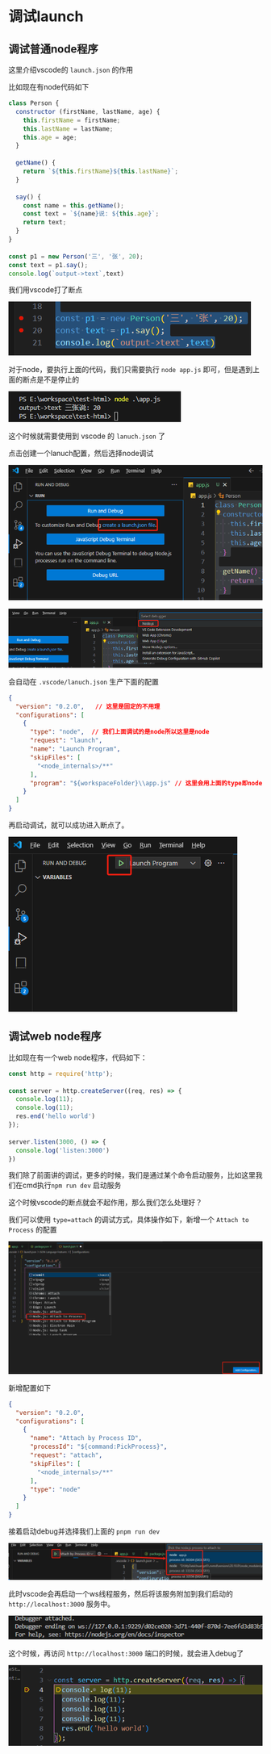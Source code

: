 # 调试launch

## 调试普通node程序

这里介绍vscode的 `launch.json` 的作用

比如现在有node代码如下

```js
class Person {
  constructor (firstName, lastName, age) {
    this.firstName = firstName;
    this.lastName = lastName;
    this.age = age;
  }

  getName() {
    return `${this.firstName}${this.lastName}`;
  }

  say() {
    const name = this.getName();
    const text = `${name}说: ${this.age}`;
    return text;
  }
}

const p1 = new Person('三', '张', 20);
const text = p1.say();
console.log(`output->text`,text)
```

我们用vscode打了断点

![image-20250116232733695](img/image-20250116232733695.png)

对于node，要执行上面的代码，我们只需要执行 `node app.js` 即可，但是遇到上面的断点是不是停止的

![image-20250116232826460](img/image-20250116232826460.png)

这个时候就需要使用到 vscode 的 `lanuch.json` 了

点击创建一个lanuch配置，然后选择node调试

![image-20250116232911810](img/image-20250116232911810.png)

![image-20250116232935553](img/image-20250116232935553.png)

会自动在 `.vscode/lanuch.json` 生产下面的配置

```json
{
  "version": "0.2.0",   // 这里是固定的不用理
  "configurations": [
    {
      "type": "node",  // 我们上面调试的是node所以这里是node
      "request": "launch",
      "name": "Launch Program",
      "skipFiles": [
        "<node_internals>/**"
      ],
      "program": "${workspaceFolder}\\app.js" // 这里会用上面的type即node去执行，也就是 node 根目录/app.js
    }
  ]
}
```

再启动调试，就可以成功进入断点了。

![image-20250116233101838](img/image-20250116233101838.png)

## 调试web node程序

比如现在有一个web node程序，代码如下：

```ts
const http = require('http');

const server = http.createServer((req, res) => {
  console.log(11);
  console.log(11);
  res.end('hello world')
});

server.listen(3000, () => {
  console.log('listen:3000')
})
```

我们除了前面讲的调试，更多的时候，我们是通过某个命令启动服务，比如这里我们在cmd执行`npm run dev` 启动服务

这个时候vscode的断点就会不起作用，那么我们怎么处理好？

我们可以使用 `type=attach` 的调试方式，具体操作如下，新增一个 `Attach to Process` 的配置 

![image-20250116235103293](img/image-20250116235103293.png)

新增配置如下

```json
{
  "version": "0.2.0",
  "configurations": [
    {
      "name": "Attach by Process ID",
      "processId": "${command:PickProcess}",
      "request": "attach",
      "skipFiles": [
        "<node_internals>/**"
      ],
      "type": "node"
    }
  ]
}
```

接着启动debug并选择我们上面的 `pnpm run dev`

![image-20250116235316633](img/image-20250116235316633.png)

此时vscode会再启动一个ws线程服务，然后将该服务附加到我们启动的 `http://localhost:3000` 服务中。

![image-20250116235550453](img/image-20250116235550453.png)

这个时候，再访问 `http://localhost:3000`  端口的时候，就会进入debug了

![image-20250116235501764](img/image-20250116235501764.png)